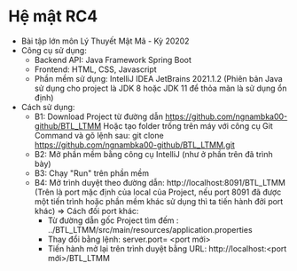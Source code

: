 # Hệ mật RC4

- Bài tập lớn môn Lý Thuyết Mật Mã - Kỳ 20202
- Công cụ sử dụng: 
	+ Backend API: Java Framework Spring Boot
	+ Frontend: HTML, CSS, Javascript
	+ Phần mềm sử dụng: IntelliJ IDEA JetBrains 2021.1.2 (Phiên bản Java sử dụng cho project là JDK 8 hoặc JDK 11 để thỏa mãn là sử dụng ổn định)
- Cách sử dụng: 
	+ B1: Download Project từ đường dẫn https://github.com/ngnambka00-github/BTL_LTMM 
		Hoặc tạo folder trống trên máy với công cụ Git Command và gõ lệnh sau: git clone https://github.com/ngnambka00-github/BTL_LTMM.git
	+ B2: Mở phần mềm bằng công cụ IntelliJ (như ở phần trên đã trình bày)
	+ B3: Chạy "Run" trên phần mềm
	+ B4: Mở trình duyệt theo đường dẫn: http://localhost:8091/BTL_LTMM 
		(Trên là port mặc định của local của Project, nếu port 8091 đã được một tiến trình hoặc phần mềm khác sử dụng thì ta tiến hành đởi port khác)
	=> Cách đối port khác: 
		+ Từ đường dẫn gốc Project tìm đếm : ../BTL_LTMM/src/main/resources/application.properties
		+ Thay đổi bằng lệnh: server.port= <port mới>
		+ Tiến hành mở lại trên trình duyệt bằng URL: http://localhost:<port mới>/BTL_LTMM



